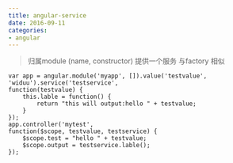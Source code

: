 ```yaml
---
title: angular-service
date: 2016-09-11
categories: 
- angular
---
```



> 归属module (name, constructor)
> 提供一个服务
> 与factory 相似

```
var app = angular.module('myapp', []).value('testvalue', 'widuu').service('testservice',
function(testvalue) {
    this.lable = function() {
        return "this will output:hello " + testvalue;
    }
});
app.controller('mytest',
function($scope, testvalue, testservice) {
    $scope.test = "hello " + testvalue;
    $scope.output = testservice.lable();
});

```
